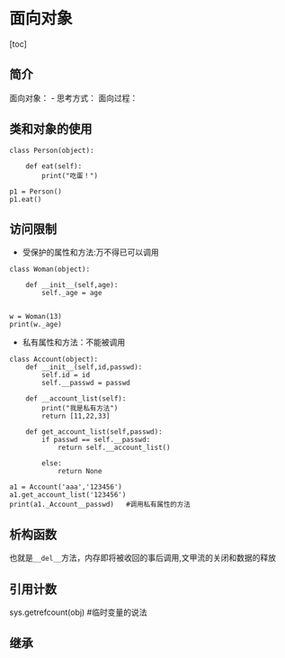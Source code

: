 # 面向对象
[toc]
## 简介
面向对象：
    - 思考方式：
面向过程：

## 类和对象的使用
```
class Person(object):

	def eat(self):
		print("吃蛋！")

p1 = Person()
p1.eat()
```
## 访问限制
- 受保护的属性和方法:万不得已可以调用
```
class Woman(object):

	def __init__(self,age):
		self._age = age


w = Woman(13)
print(w._age)
```
- 私有属性和方法：不能被调用
```
class Account(object):
	def __init__(self,id,passwd):
		self.id = id
		self.__passwd = passwd

	def __account_list(self):
		print("我是私有方法")
		return [11,22,33]

	def get_account_list(self,passwd):
		if passwd == self.__passwd:
			return self.__account_list()

		else:
			return None

a1 = Account('aaa','123456')
a1.get_account_list('123456')
print(a1._Account__passwd)   #调用私有属性的方法
```

## 析构函数
也就是`__del__`方法，内存即将被收回的事后调用,文甲流的关闭和数据的释放

## 引用计数
sys.getrefcount(obj)  #临时变量的说法

## 继承

